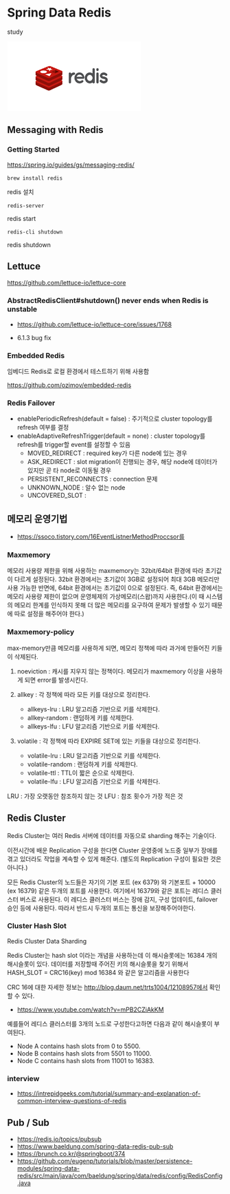 # Spring Data Redis

study

![redis](/doc/redis_.png)


## Messaging with Redis

### Getting Started 

https://spring.io/guides/gs/messaging-redis/


```
brew install redis
```
redis 설치 
```
redis-server
```
redis start

```
redis-cli shutdown
```

redis shutdown


## Lettuce

https://github.com/lettuce-io/lettuce-core

### AbstractRedisClient#shutdown() never ends when Redis is unstable

- https://github.com/lettuce-io/lettuce-core/issues/1768

- 6.1.3 bug fix 




### Embedded Redis

임베디드 Redis로 로컬 환경에서 테스트하기 위해 사용함 

https://github.com/ozimov/embedded-redis

### Redis Failover
- enablePeriodicRefresh(default = false) : 주기적으로 cluster topology를 refresh 여부를 결정 
- enableAdaptiveRefreshTrigger(default = none) : cluster topology를 refresh를 trigger할 event를 설정할 수 있음 
  - MOVED_REDIRECT : required key가 다른 node에 있는 경우 
  - ASK_REDIRECT : slot migration이 진행되는 경우, 해당 node에 데이터가 있지만 곧 타 node로 이동될 경우 
  - PERSISTENT_RECONNECTS : connection 문제
  - UNKNOWN_NODE : 알수 없는 node
  - UNCOVERED_SLOT : 

## 메모리 운영기법

- https://ssoco.tistory.com/16EventListnerMethodProccsor를

### Maxmemory

메모리 사용량 제한을 위해 사용하는 maxmemory는 32bit/64bit 환경에 따라 초기값이 다르게 설정된다. 32bit 환경에서는 초기값이 3GB로 설정되어 최대 3GB 메모리만 사용 가능한 반면에, 64bit 환경에서는 초기값이 0으로 설정된다. 즉, 64bit 환경에서는 메모리 사용량 제한이 없으며 운영체제의 가상메모리(스왑)까지 사용한다.(이 때 시스템의 메모리 한계를 인식하지 못해 더 많은 메모리를 요구하여 문제가 발생할 수 있기 때문에 따로 설정을 해주어야 한다.)

### Maxmemory-policy 

max-memory만큼 메모리를 사용하게 되면, 메모리 정책에 따라 과거에 만들어진 키들이 삭제된다.

1. noeviction
: 캐시를 지우지 않는 정책이다. 메모리가 maxmemory 이상을 사용하게 되면 error를 발생시킨다.

2. allkey 
: 각 정책에 따라 모든 키를 대상으로 정리한다.
    - allkeys-lru : LRU 알고리즘 기반으로 키를 삭제한다.
    - allkey-random : 랜덤하게 키를 삭제한다.
    - allkeys-lfu : LFU 알고리즘 기반으로 키를 삭제한다.
3. volatile 
: 각 정책에 따라 EXPIRE SET에 있는 키들을 대상으로 정리한다.
    - volatile-lru : LRU 알고리즘 기반으로 키를 삭제한다.
    - volatile-random : 랜덤하게 키를 삭제한다.
    - volatile-ttl : TTL이 짧은 순으로 삭제한다.
    - volatile-lfu : LFU 알고리즘 기반으로 키를 삭제한다.

LRU : 가장 오랫동안 참조하지 않는 것
LFU : 참조 횟수가 가장 적은 것    
    

## Redis Cluster    
 
Redis Cluster는 여러 Redis 서버에 데이터를 자동으로 sharding 해주는 기술이다. 

이전시간에 배운 Replication 구성을 한다면 Cluster 운영중에 노드중 일부가 장애를 겪고 있더라도 작업을 계속할 수 있게 해준다. (별도의 Replication 구성이 필요한 것은 아니다.)

모든 Redis Cluster의 노드들은 자기의 기본 포트 (ex 6379) 와 기본포트 + 10000 (ex 16379) 같은 두개의 포트를 사용한다. 여기에서 16379와 같은 포트는 레디스 클러스터 버스로 사용된다. 이 레디스 클러스터 버스는 장애 감지, 구성 업데이트, failover 승인 등에 사용된다. 따라서 반드시 두개의 포트는 통신을 보장해주어야한다.


### Cluster Hash Slot

Redis Cluster Data Sharding

Redis Cluster는 hash slot 이라는 개념을 사용하는데 이 해시슬롯에는 16384 개의 해시슬롯이 있다. 데이터를 저장할때 주어진 키의 해시슬롯을 찾기 위해서 HASH_SLOT = CRC16(key) mod 16384 와 같은 알고리즘을 사용한다 

CRC 16에 대한 자세한 정보는 http://blog.daum.net/trts1004/12108957에서 확인할 수 있다.  
  
- https://www.youtube.com/watch?v=mPB2CZiAkKM

예를들어 레디스 클러스터를 3개의 노드로 구성한다고하면 다음과 같이 해시슬롯이 부여된다.

- Node A contains hash slots from 0 to 5500.
- Node B contains hash slots from 5501 to 11000.
- Node C contains hash slots from 11001 to 16383.  
  
    

### interview 

- https://intrepidgeeks.com/tutorial/summary-and-explanation-of-common-interview-questions-of-redis

## Pub / Sub

- https://redis.io/topics/pubsub
- https://www.baeldung.com/spring-data-redis-pub-sub
- https://brunch.co.kr/@springboot/374
- https://github.com/eugenp/tutorials/blob/master/persistence-modules/spring-data-redis/src/main/java/com/baeldung/spring/data/redis/config/RedisConfig.java